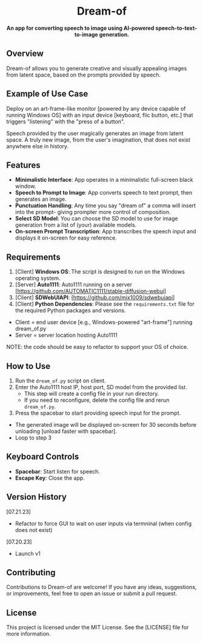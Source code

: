 <h1 align="center">Dream-of</h1>

<p align="center">
  <strong>An app for converting speech to image using AI-powered speech-to-text-to-image generation.</strong>
</p>

## Overview

Dream-of allows you to generate creative and visually appealing images from latent space, based on the prompts provided by speech.

## Example of Use Case

Deploy on an art-frame-like monitor [powered by any device capable of running Windows OS] with an input device [keyboard, flic button, etc.] that triggers "listening" with the "press of a button".

Speech provided by the user magically generates an image from latent space. A truly new image, from the user's imagination, that does not exist anywhere else in history.

## Features

- **Minimalistic Interface**: App operates in a minimalistic full-screen black window.
- **Speech to Prompt to Image**: App converts speech to text prompt, then generates an image.
- **Punctuation Handling**: Any time you say "dream of" a comma will insert into the prompt- giving prompter more control of composition.
- **Select SD Model**: You can choose the SD model to use for image generation from a list of (your) available models.
- **On-screen Prompt Transcription**: App transcribes the speech input and displays it on-screen for easy reference.

## Requirements

1. [Client] **Windows OS**: The script is designed to run on the Windows operating system.
2. [Server] **Auto1111**: Auto1111 running on a server [https://github.com/AUTOMATIC1111/stable-diffusion-webui]
3. [Client] **SDWebUIAPI**: [https://github.com/mix1009/sdwebuiapi]
4. [Client] **Python Dependencies**: Please see the `requirements.txt` file for the required Python packages and versions.

* Client = end user device [e.g., Windows-powered "art-frame"] running dream_of.py
* Server = server location hosting Auto1111

NOTE: the code should be easy to refactor to support your OS of choice.

## How to Use

1. Run the `dream_of.py` script on client.
2. Enter the Auto1111 host IP, host port, SD model from the provided list.
   - This step will create a config file in your run directory.
   - If you need to reconfigure, delete the config file and rerun `dream_of.py`.
3. Press the spacebar to start providing speech input for the prompt.
* The generated image will be displayed on-screen for 30 seconds before unloading [unload faster with spacebar].
* Loop to step 3

## Keyboard Controls

- **Spacebar**: Start listen for speech.
- **Escape Key**: Close the app.

## Version History

[07.21.23]
- Refactor to force GUI to wait on user inputs via termninal (when config does not exist)
  
[07.20.23]
- Launch v1

## Contributing

Contributions to Dream-of are welcome! If you have any ideas, suggestions, or improvements, feel free to open an issue or submit a pull request.

## License

This project is licensed under the MIT License. See the [LICENSE] file for more information.
